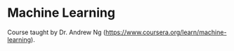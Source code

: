 # Machine Learning

Course taught by Dr. Andrew Ng (https://www.coursera.org/learn/machine-learning).
